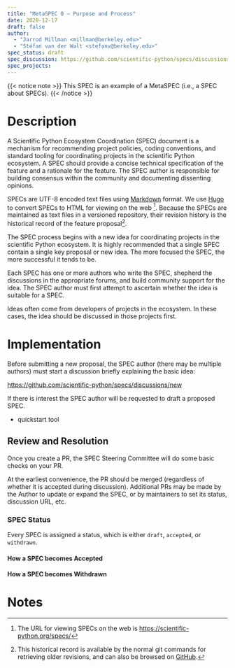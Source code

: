 ```yaml
---
title: "MetaSPEC 0 — Purpose and Process"
date: 2020-12-17
draft: false
author:
  - "Jarrod Millman <millman@berkeley.edu>"
  - "Stéfan van der Walt <stefanv@berkeley.edu>"
spec_status: draft
spec_discussion: https://github.com/scientific-python/specs/discussions/9
spec_projects:
---
```


{{< notice note >}}
This SPEC is an example of a MetaSPEC (i.e., a SPEC about SPECs).
{{< /notice >}} 

# Description

A Scientific Python Ecosystem Coordination (SPEC) document is a mechanism for
recommending project policies, coding conventions, and standard tooling for
coordinating projects in the scientific Python ecosystem.
A SPEC should provide a concise technical specification of the feature and a
rationale for the feature.
The SPEC author is responsible for building consensus within the community and
documenting dissenting opinions.

SPECs are UTF-8 encoded text files using
[Markdown](https://www.markdownguide.org/) format.
We use [Hugo](https://gohugo.io/) to convert SPECs to HTML for viewing on the
web [^2].
Because the SPECs are maintained as text files in a versioned
repository, their revision history is the historical record of the
feature proposal[^1].

The SPEC process begins with a new idea for coordinating projects in the
scientific Python ecosystem.  It is highly recommended that a single SPEC
contain a single key proposal or new idea.  The more focused the SPEC, the more
successful it tends to be.

Each SPEC has one or more authors who write the SPEC, shepherd the discussions
in the appropriate forums, and build community support for the idea.
The SPEC author must first attempt to ascertain whether the
idea is suitable for a SPEC.

Ideas often come from developers of projects in the ecosystem.
In these cases, the idea should be discussed in those projects first.

# Implementation

Before submitting a new proposal, the SPEC author (there may be multiple authors)
must start a discussion briefly explaining the basic idea:
     
  https://github.com/scientific-python/specs/discussions/new

If there is interest the SPEC author will be requested to draft a proposed SPEC.

- quickstart tool


<!--

The proposal should be submitted as a draft SPEC via a `GitHub pull
request`_ to the ``doc/nxeps`` directory with the name ``nxep-<n>.rst``
where ``<n>`` is an appropriately assigned four-digit number (e.g.,
``spec-0000.rst``). The draft must use the :doc:`nxep-template` file.

-->


## Review and Resolution

Once you create a PR, the SPEC Steering Committee will do some basic checks on your PR.

At the earliest convenience, the PR should be merged (regardless of
whether it is accepted during discussion).  Additional PRs may be made
by the Author to update or expand the SPEC, or by maintainers to set
its status, discussion URL, etc.

### SPEC Status

Every SPEC is assigned a status, which is either ``draft``, ``accepted``, or ``withdrawn``.

#### How a SPEC becomes Accepted

#### How a SPEC becomes Withdrawn

# Notes

[^1]: This historical record is available by the normal git commands for
    retrieving older revisions, and can also be browsed on
    [GitHub](https://github.com/scientific-python/specs).

[^2]: The URL for viewing SPECs on the web is
    <https://scientific-python.org/specs/>
